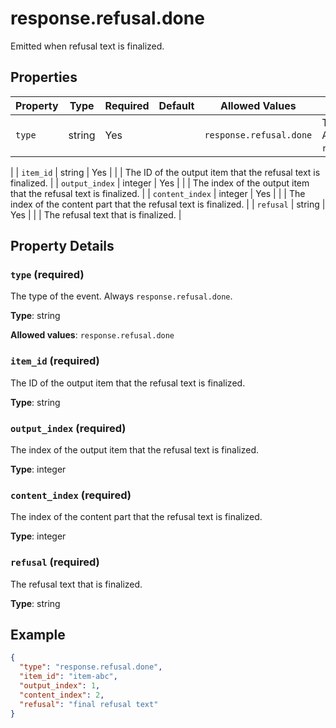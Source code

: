 # response.refusal.done

Emitted when refusal text is finalized.

## Properties

| Property | Type | Required | Default | Allowed Values | Description |
| -------- | ---- | -------- | ------- | -------------- | ----------- |
| `type` | string | Yes |  | `response.refusal.done` | The type of the event. Always `response.refusal.done`.
 |
| `item_id` | string | Yes |  |  | The ID of the output item that the refusal text is finalized.
 |
| `output_index` | integer | Yes |  |  | The index of the output item that the refusal text is finalized.
 |
| `content_index` | integer | Yes |  |  | The index of the content part that the refusal text is finalized.
 |
| `refusal` | string | Yes |  |  | The refusal text that is finalized.
 |

## Property Details

### `type` (required)

The type of the event. Always `response.refusal.done`.


**Type**: string

**Allowed values**: `response.refusal.done`

### `item_id` (required)

The ID of the output item that the refusal text is finalized.


**Type**: string

### `output_index` (required)

The index of the output item that the refusal text is finalized.


**Type**: integer

### `content_index` (required)

The index of the content part that the refusal text is finalized.


**Type**: integer

### `refusal` (required)

The refusal text that is finalized.


**Type**: string

## Example

```json
{
  "type": "response.refusal.done",
  "item_id": "item-abc",
  "output_index": 1,
  "content_index": 2,
  "refusal": "final refusal text"
}

```

